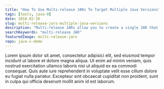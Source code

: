 ```yaml
---
title: "How To Use Multi-release JARs To Target Multiple Java Versions"
tags: [tools, java-9]
date: 2018-02-26
slug: multi-release-jars-multiple-java-versions
description: "Multi-release JARs allow you to create a single JAR that contains bytecode for several Java versions with jar --version 9 (or 10, or...). Presented with a multi-release JAR, JVMs version 9 and later will load the code that was included for their version."
searchKeywords: "multi-release JAR"
featuredImage: multi-release-jars
repo: java-x-demo
---
```


Lorem ipsum dolor sit amet, consectetur adipisici elit, sed eiusmod tempor incidunt ut labore et dolore magna aliqua.
Ut enim ad minim veniam, quis nostrud exercitation ullamco laboris nisi ut aliquid ex ea commodi consequat.
Quis aute iure reprehenderit in voluptate velit esse cillum dolore eu fugiat nulla pariatur.
Excepteur sint obcaecat cupiditat non proident, sunt in culpa qui officia deserunt mollit anim id est laborum.